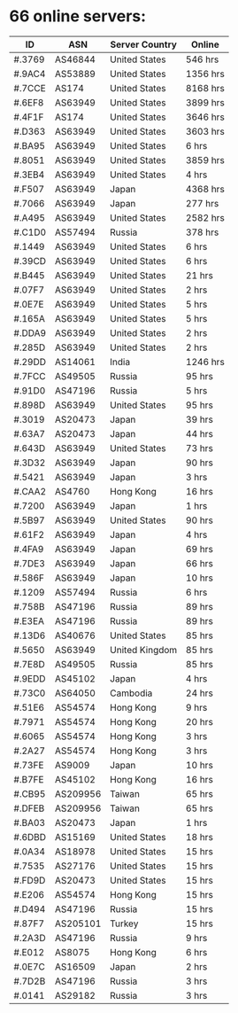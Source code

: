 # 66 online servers:

| ID | ASN | Server Country | Online |
| ------ | ------ | ------ | ------ |
| #.3769 | AS46844 | United States | 546 hrs |
| #.9AC4 | AS53889 | United States | 1356 hrs |
| #.7CCE | AS174 | United States | 8168 hrs |
| #.6EF8 | AS63949 | United States | 3899 hrs |
| #.4F1F | AS174 | United States | 3646 hrs |
| #.D363 | AS63949 | United States | 3603 hrs |
| #.BA95 | AS63949 | United States | 6 hrs |
| #.8051 | AS63949 | United States | 3859 hrs |
| #.3EB4 | AS63949 | United States | 4 hrs |
| #.F507 | AS63949 | Japan | 4368 hrs |
| #.7066 | AS63949 | Japan | 277 hrs |
| #.A495 | AS63949 | United States | 2582 hrs |
| #.C1D0 | AS57494 | Russia | 378 hrs |
| #.1449 | AS63949 | United States | 6 hrs |
| #.39CD | AS63949 | United States | 6 hrs |
| #.B445 | AS63949 | United States | 21 hrs |
| #.07F7 | AS63949 | United States | 2 hrs |
| #.0E7E | AS63949 | United States | 5 hrs |
| #.165A | AS63949 | United States | 5 hrs |
| #.DDA9 | AS63949 | United States | 2 hrs |
| #.285D | AS63949 | United States | 2 hrs |
| #.29DD | AS14061 | India | 1246 hrs |
| #.7FCC | AS49505 | Russia | 95 hrs |
| #.91D0 | AS47196 | Russia | 5 hrs |
| #.898D | AS63949 | United States | 95 hrs |
| #.3019 | AS20473 | Japan | 39 hrs |
| #.63A7 | AS20473 | Japan | 44 hrs |
| #.643D | AS63949 | United States | 73 hrs |
| #.3D32 | AS63949 | Japan | 90 hrs |
| #.5421 | AS63949 | Japan | 3 hrs |
| #.CAA2 | AS4760 | Hong Kong | 16 hrs |
| #.7200 | AS63949 | Japan | 1 hrs |
| #.5B97 | AS63949 | United States | 90 hrs |
| #.61F2 | AS63949 | Japan | 4 hrs |
| #.4FA9 | AS63949 | Japan | 69 hrs |
| #.7DE3 | AS63949 | Japan | 66 hrs |
| #.586F | AS63949 | Japan | 10 hrs |
| #.1209 | AS57494 | Russia | 6 hrs |
| #.758B | AS47196 | Russia | 89 hrs |
| #.E3EA | AS47196 | Russia | 89 hrs |
| #.13D6 | AS40676 | United States | 85 hrs |
| #.5650 | AS63949 | United Kingdom | 85 hrs |
| #.7E8D | AS49505 | Russia | 85 hrs |
| #.9EDD | AS45102 | Japan | 4 hrs |
| #.73C0 | AS64050 | Cambodia | 24 hrs |
| #.51E6 | AS54574 | Hong Kong | 9 hrs |
| #.7971 | AS54574 | Hong Kong | 20 hrs |
| #.6065 | AS54574 | Hong Kong | 3 hrs |
| #.2A27 | AS54574 | Hong Kong | 3 hrs |
| #.73FE | AS9009 | Japan | 10 hrs |
| #.B7FE | AS45102 | Hong Kong | 16 hrs |
| #.CB95 | AS209956 | Taiwan | 65 hrs |
| #.DFEB | AS209956 | Taiwan | 65 hrs |
| #.BA03 | AS20473 | Japan | 1 hrs |
| #.6DBD | AS15169 | United States | 18 hrs |
| #.0A34 | AS18978 | United States | 15 hrs |
| #.7535 | AS27176 | United States | 15 hrs |
| #.FD9D | AS20473 | United States | 15 hrs |
| #.E206 | AS54574 | Hong Kong | 15 hrs |
| #.D494 | AS47196 | Russia | 15 hrs |
| #.87F7 | AS205101 | Turkey | 15 hrs |
| #.2A3D | AS47196 | Russia | 9 hrs |
| #.E012 | AS8075 | Hong Kong | 6 hrs |
| #.0E7C | AS16509 | Japan | 2 hrs |
| #.7D2B | AS47196 | Russia | 3 hrs |
| #.0141 | AS29182 | Russia | 3 hrs |

